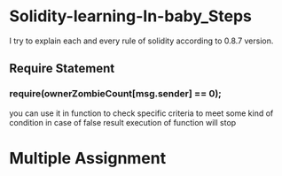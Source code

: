# Solidity-learning-In-baby_Steps
 I try to explain each and every rule of solidity according to 0.8.7 version.
 ## Require Statement
 ###  require(ownerZombieCount[msg.sender] == 0);
 you can use it in function to check specific criteria to meet some kind of condition in case of false result execution of function will stop
 
 # Multiple Assignment
<!--  function multipleReturns() internal returns(uint a, uint b, uint c) {
  return (1, 2, 3);
}

function processMultipleReturns() external {
  uint a;
  uint b;
  uint c;
  // This is how you do multiple assignment:
  (a, b, c) = multipleReturns();
}
  -->
